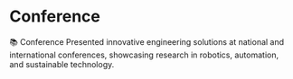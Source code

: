 # Conference
📚 Conference Presented innovative engineering solutions at national and international conferences, showcasing research in robotics, automation, and sustainable technology.

